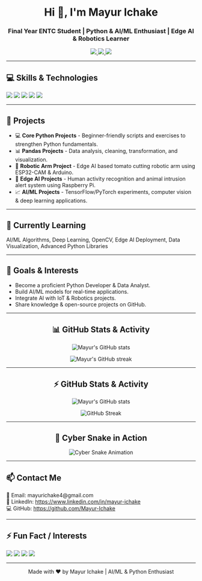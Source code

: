 <!-- ================== MAYUR ICHAKE GITHUB README ================== -->

<h1 align="center">Hi 👋, I'm Mayur Ichake</h1>
<h3 align="center">Final Year ENTC Student | Python & AI/ML Enthusiast | Edge AI & Robotics Learner</h3>

<p align="center">
  <a href="https://github.com/Mayur-Ichake">
    <img src="https://img.shields.io/badge/GitHub-Mayur--Ichake-181717?style=flat&logo=github" />
  </a>
  <a href="https://www.linkedin.com/in/mayur-ichake">
    <img src="https://img.shields.io/badge/LinkedIn-Mayur--Ichake-blue?style=flat&logo=linkedin" />
  </a>
  <a href="mayurichake4@gmail.com">
    <img src="https://img.shields.io/badge/Email-mayur@example.com-red?style=flat&logo=gmail" />
  </a>
</p>

---

<h2>💻 Skills & Technologies</h2>
<p>
  <img src="https://img.shields.io/badge/Python-3776AB?style=for-the-badge&logo=python&logoColor=white" />
  <img src="https://img.shields.io/badge/Pandas-150458?style=for-the-badge&logo=pandas&logoColor=white" />
  <img src="https://img.shields.io/badge/Numpy-013243?style=for-the-badge&logo=numpy&logoColor=white" />
  <img src="https://img.shields.io/badge/Arduino-D22228?style=for-the-badge&logo=arduino&logoColor=white" />
  <img src="https://img.shields.io/badge/ESP32-007396?style=for-the-badge&logo=espressif&logoColor=white" />
</p>

---

<h2>📂 Projects</h2>
<ul>
  <li>💻 <b>Core Python Projects</b> - Beginner-friendly scripts and exercises to strengthen Python fundamentals.</li>
  <li>📊 <b>Pandas Projects</b> - Data analysis, cleaning, transformation, and visualization.</li>
  <li>🤖 <b>Robotic Arm Project</b> - Edge AI based tomato cutting robotic arm using ESP32-CAM & Arduino.</li>
  <li>🧠 <b>Edge AI Projects</b> - Human activity recognition and animal intrusion alert system using Raspberry Pi.</li>
  <li>📈 <b>AI/ML Projects</b> - TensorFlow/PyTorch experiments, computer vision & deep learning applications.</li>
</ul>

---

<h2>🌱 Currently Learning</h2>
<p>
  AI/ML Algorithms, Deep Learning, OpenCV, Edge AI Deployment, Data Visualization, Advanced Python Libraries
</p>

---

<h2>🎯 Goals & Interests</h2>
<ul>
  <li>Become a proficient Python Developer & Data Analyst.</li>
  <li>Build AI/ML models for real-time applications.</li>
  <li>Integrate AI with IoT & Robotics projects.</li>
  <li>Share knowledge & open-source projects on GitHub.</li>
</ul>

---

<h2 align="center">📊 GitHub Stats & Activity</h2>

<p align="center">
  <img src="https://github-readme-stats.vercel.app/api?username=Mayur-Ichake&show_icons=true&theme=tokyonight&hide_border=true" alt="Mayur's GitHub stats" />
</p>

<p align="center">
  <img src="https://github-readme-streak-stats.herokuapp.com?user=Mayur-Ichake&theme=tokyonight&hide_border=true" alt="Mayur's GitHub streak" />
</p>

---
<h2 align="center">⚡ GitHub Stats & Activity</h2>

<p align="center">
  <img src="https://github-readme-stats.vercel.app/api?username=Mayur-Ichake&show_icons=true&theme=vision-friendly-dark&hide_border=true" alt="Mayur's GitHub stats" />
</p>

<p align="center">
  <img src="https://github-readme-streak-stats.herokuapp.com/?user=Mayur-Ichake&theme=highcontrast&hide_border=true" alt="GitHub Streak" />
</p>

---

<h2 align="center">🐍 Cyber Snake in Action</h2>
<p align="center">
  <img src="https://raw.githubusercontent.com/Mayur-Ichake/Mayur-Ichake/output/github-contribution-grid-snake-dark.svg" alt="Cyber Snake Animation" />
</p>


---

<h2>📫 Contact Me</h2>
<p>
  📧 Email: mayurichake4@gmail.com<br>
  🔗 LinkedIn: <a href="https://www.linkedin.com/in/mayur-ichake">https://www.linkedin.com/in/mayur-ichake</a><br>
  💻 GitHub: <a href="https://github.com/Mayur-Ichake">https://github.com/Mayur-Ichake</a>
</p>

---

<h2>⚡ Fun Fact / Interests</h2>
<p>
  <img src="https://img.shields.io/badge/Loves-Data_Analysis-orange?style=for-the-badge" />
  <img src="https://img.shields.io/badge/Loves-Deep_Learning-red?style=for-the-badge" />
  <img src="https://img.shields.io/badge/Enjoys-Robotics-blue?style=for-the-badge" />
  <img src="https://img.shields.io/badge/Excited_for_AI-Gradient?style=for-the-badge" />
</p>

---

<p align="center">
  Made with ❤️ by Mayur Ichake | AI/ML & Python Enthusiast
</p>

